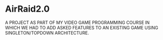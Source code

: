 # AirRaid2.0
A PROJECT AS PART OF MY VIDEO GAME PROGRAMMING COURSE IN WHICH WE HAD TO ADD ASKED FEATURES TO AN EXISTING GAME USING SINGLETON/TOPDOWN ARCHITECTURE.
